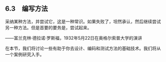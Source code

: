    

## 6.3　编写方法

采纳某种方法，并尝试它，这是一种常识。如果失败了，坦然承认，然后继续尝试另一种方法。但是首要的要务是，尝试起来。

——富兰克林·德拉诺·罗斯福，1932年5月22日在奥格尔索普大学的演讲

在本节，我们将讨论一些有助于你去设计、编码和测试方法的基础技术。我们将从一个案例研究入手。